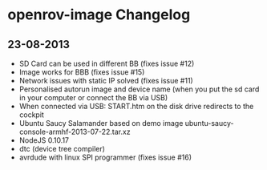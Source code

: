 openrov-image Changelog
=============

## 23-08-2013

- SD Card can be used in different BB (fixes issue #12)
- Image works for BBB (fixes issue #15)
- Network issues with static IP solved (fixes issue #11)
- Personalised autorun image and device name (when you put the sd card in your computer or connect the BB via USB)
- When connected via USB: START.htm on the disk drive redirects to the cockpit
- Ubuntu Saucy Salamander based on demo image ubuntu-saucy-console-armhf-2013-07-22.tar.xz
- NodeJS 0.10.17
- dtc (device tree compiler)
- avrdude with linux SPI programmer (fixes issue #16)

